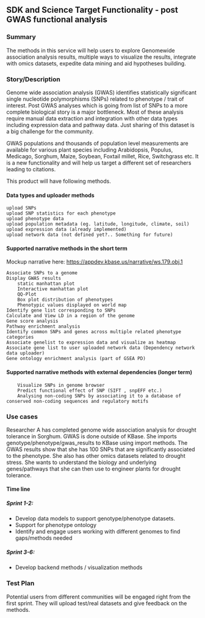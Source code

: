 ## SDK and Science Target Functionality - post GWAS functional analysis

### Summary
The methods in this service will help users to explore Genomewide association analysis results, multiple ways to visualize the results, integrate with omics datasets, expedite data mining and aid hypotheses building.

### Story/Description 
Genome wide association analysis (GWAS) identifies statistically significant single nucleotide polymorphisms (SNPs) related to phenotype / trait of interest. Post GWAS analyses which is going from list of SNPs to a more complete biological story is a major bottleneck. Most of these analysis require manual data extraction and integration with other data types including expression data and pathway data. Just sharing of this dataset is a big challenge for the community. 

GWAS populations and thousands of population level measurements are available for various plant species including Arabidopsis, Populus, Medicago, Sorghum, Maize, Soybean, Foxtail millet, Rice, Switchgrass etc. It is a new functionality and will help us target a different set of researchers leading to citations.


This product will have following methods.

#### Data types and uploader methods

    upload SNPs
    upload SNP statistics for each phenotype
    upload phenotype data
    upload population metadata (eg. latitude, longitude, climate, soil)
    upload expression data (already implemented)
    upload network data (not defined yet?.. Something for future)
    
    
#### Supported narrative methods in the short term

Mockup narrative here: https://appdev.kbase.us/narrative/ws.179.obj.1

    Associate SNPs to a genome
    Display GWAS results
        static manhattan plot
        Interactive manhattan plot
        QQ-Plot
        Box plot distribution of phenotypes
        Phenotypic values displayed on world map
    Identify gene list corresponding to SNPs
    Calculate and View LD in a region of the genome
    Gene score analysis 
    Pathway enrichment analysis
    Identify common SNPs and genes across multiple related phenotype categories
    Associate genelist to expression data and visualize as heatmap
    Associate gene list to user uploaded network data (Dependency network data uploader)
    Gene ontology enrichment analysis (part of GSEA PD)
    
#### Supported narrative methods with external dependencies (longer term)

        Visualize SNPs in genome browser
        Predict functional effect of SNP (SIFT , snpEFF etc.) 
        Analysing non-coding SNPs by associating it to a database of conserved non-coding sequences and regulatory motifs


### Use cases 
Researcher A has completed genome wide association analysis for drought tolerance in Sorghum. GWAS is done outside of KBase. She imports genotype/phenotype/gwas_results to KBase using import methods. The GWAS results show that she has 100 SNPs that are significantly associated to the phenotype. She also has other omics datasets related to drought stress. She wants to understand the biology and underlying genes/pathways that she can then use to engineer plants for drought tolerance. 
    
#### Time line

##### Sprint 1-2: 
- Develop data models to support genotype/phenotype datasets.
- Support for phenotype ontology
- Identify and engage users working with different genomes to find gaps/methods needed
 
##### Sprint 3-6: 
- Develop backend methods / visualization methods


### Test Plan
Potential users from different communities will be engaged right from the first sprint. They will upload test/real datasets and give feedback on the methods.
